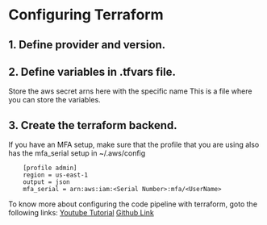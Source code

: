 # Configuring Terraform

## 1. Define provider and version.

## 2. Define variables in .tfvars file.
Store the aws secret arns here with the specific name
This is a file where you can store the variables.

## 3. Create the terraform backend.
If you have an MFA setup, make sure that the profile that you are using also has the mfa_serial setup in ~/.aws/config
```
    [profile admin]
    region = us-east-1
    output = json
    mfa_serial = arn:aws:iam:<Serial Number>:mfa/<UserName>
```

To know more about configuring the code pipeline with terraform, goto the following links:
[Youtube Tutorial](https://www.youtube.com/watch?v=JwTP3wZHYnU 'Youtube Tutorial')
[Github Link](https://github.com/davoclock/aws-cicd-pipeline 'Github Link')